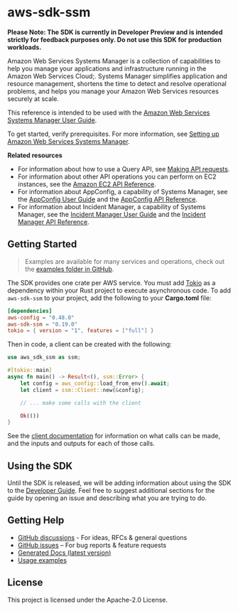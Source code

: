 # aws-sdk-ssm

**Please Note: The SDK is currently in Developer Preview and is intended strictly for
feedback purposes only. Do not use this SDK for production workloads.**

Amazon Web Services Systems Manager is a collection of capabilities to help you manage your applications and infrastructure running in the Amazon Web Services Cloud;. Systems Manager simplifies application and resource management, shortens the time to detect and resolve operational problems, and helps you manage your Amazon Web Services resources securely at scale.

This reference is intended to be used with the [Amazon Web Services Systems Manager User Guide](https://docs.aws.amazon.com/systems-manager/latest/userguide/).

To get started, verify prerequisites. For more information, see [Setting up Amazon Web Services Systems Manager](https://docs.aws.amazon.com/systems-manager/latest/userguide/systems-manager-setting-up.html).

__Related resources__
  - For information about how to use a Query API, see [Making API requests](https://docs.aws.amazon.com/AWSEC2/latest/APIReference/making-api-requests.html).
  - For information about other API operations you can perform on EC2 instances, see the [Amazon EC2 API Reference](https://docs.aws.amazon.com/AWSEC2/latest/APIReference/).
  - For information about AppConfig, a capability of Systems Manager, see the [AppConfig User Guide](https://docs.aws.amazon.com/appconfig/latest/userguide/) and the [AppConfig API Reference](https://docs.aws.amazon.com/appconfig/2019-10-09/APIReference/).
  - For information about Incident Manager, a capability of Systems Manager, see the [Incident Manager User Guide](https://docs.aws.amazon.com/incident-manager/latest/userguide/) and the [Incident Manager API Reference](https://docs.aws.amazon.com/incident-manager/latest/APIReference/).

## Getting Started

> Examples are available for many services and operations, check out the
> [examples folder in GitHub](https://github.com/awslabs/aws-sdk-rust/tree/main/examples).

The SDK provides one crate per AWS service. You must add [Tokio](https://crates.io/crates/tokio)
as a dependency within your Rust project to execute asynchronous code. To add `aws-sdk-ssm` to
your project, add the following to your **Cargo.toml** file:

```toml
[dependencies]
aws-config = "0.48.0"
aws-sdk-ssm = "0.19.0"
tokio = { version = "1", features = ["full"] }
```

Then in code, a client can be created with the following:

```rust
use aws_sdk_ssm as ssm;

#[tokio::main]
async fn main() -> Result<(), ssm::Error> {
    let config = aws_config::load_from_env().await;
    let client = ssm::Client::new(&config);

    // ... make some calls with the client

    Ok(())
}
```

See the [client documentation](https://docs.rs/aws-sdk-ssm/latest/aws_sdk_ssm/client/struct.Client.html)
for information on what calls can be made, and the inputs and outputs for each of those calls.

## Using the SDK

Until the SDK is released, we will be adding information about using the SDK to the
[Developer Guide](https://docs.aws.amazon.com/sdk-for-rust/latest/dg/welcome.html). Feel free to suggest
additional sections for the guide by opening an issue and describing what you are trying to do.

## Getting Help

* [GitHub discussions](https://github.com/awslabs/aws-sdk-rust/discussions) - For ideas, RFCs & general questions
* [GitHub issues](https://github.com/awslabs/aws-sdk-rust/issues/new/choose) – For bug reports & feature requests
* [Generated Docs (latest version)](https://awslabs.github.io/aws-sdk-rust/)
* [Usage examples](https://github.com/awslabs/aws-sdk-rust/tree/main/examples)

## License

This project is licensed under the Apache-2.0 License.


